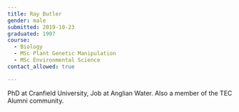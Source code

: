 ```yaml
---
title: Ray Butler
gender: male
submitted: 2019-10-23
graduated: 1997
course:
  - Biology
  - MSc Plant Genetic Manipulation
  - MSc Environmental Science
contact_allowed: true

---
```


PhD at Cranfield University, Job at Anglian Water. Also a member of the TEC Alumni community.